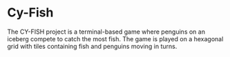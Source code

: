 # Cy-Fish
The CY-FISH project is a terminal-based game where penguins on an iceberg compete to catch the most fish. The game is played on a hexagonal grid with tiles containing fish and penguins moving in turns.
